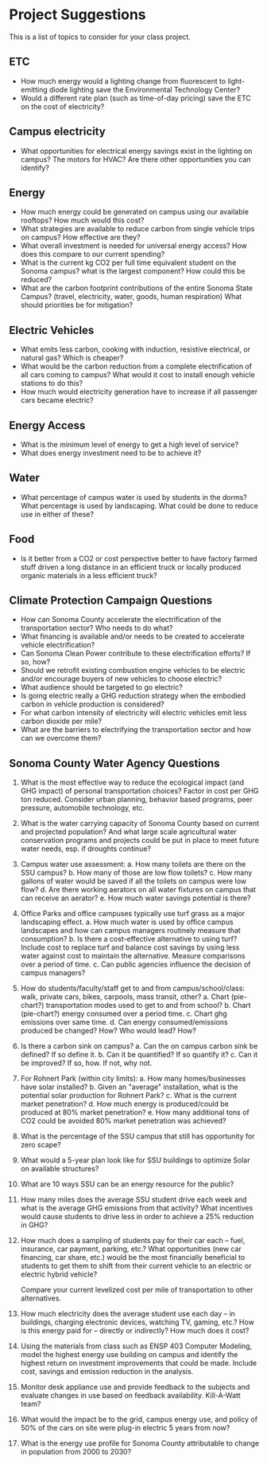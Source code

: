 # Project Suggestions

This is a list of topics to consider for your class project.

## ETC
- How much energy would a lighting change from fluorescent to
  light-emitting diode lighting save the Environmental Technology
  Center?
- Would a different rate plan (such as time-of-day pricing) save the ETC
  on the cost of electricity?

## Campus electricity
- What opportunities for electrical energy savings exist in the lighting
  on campus?  The motors for HVAC?  Are there other opportunities you
  can identify?

## Energy
- How much energy could be generated on campus using our available
  rooftops?  How much would this cost?
- What strategies are available to reduce carbon from single vehicle
  trips on campus?  How effective are they?
- What overall investment is needed for universal energy access?  How
  does this compare to our current spending?
- What is the current kg CO2 per full time equivalent student on the
  Sonoma campus?  what is the largest component?  How could this be
  reduced?
- What are the carbon footprint contributions of the entire Sonoma State
  Campus?  (travel, electricity, water, goods, human respiration)  What
  should priorities be for mitigation?

## Electric Vehicles
- What emits less carbon, cooking with induction, resistive electrical,
  or natural gas?  Which is cheaper?
- What would be the carbon reduction from a complete electrification of
  all cars coming to campus?  What would it cost to install enough
  vehicle stations to do this?
- How much would electricity generation have to increase if all
  passenger cars became electric?

## Energy Access
- What is the minimum level of energy to get a high level of service?
- What does energy investment need to be to achieve it?

## Water
- What percentage of campus water is used by students in the dorms?
  What percentage is used by landscaping.  What could be done to reduce
  use in either of these?

## Food
- Is it better from a CO2 or cost perspective better to have factory
  farmed stuff driven a long distance in an efficient truck or locally
  produced organic materials in a less efficient truck?

## Climate Protection Campaign Questions
- How can Sonoma County accelerate the electrification of the
transportation sector? Who needs to do what?
- What financing is available
and/or needs to be created to accelerate vehicle electrification?
- Can Sonoma Clean Power contribute to these electrification efforts? If so,
how?
- Should we retrofit existing combustion engine vehicles to be
electric and/or encourage buyers of new vehicles to choose electric?
- What audience should be targeted to go electric?
- Is going electric
really a GHG reduction strategy when the embodied carbon in vehicle
production is considered?
- For what carbon intensity of electricity will electric vehicles emit
  less carbon dioxide per mile?
- What are the barriers to electrifying the
transportation sector and how can we overcome them?

## Sonoma County Water Agency Questions

1. What is the most effective way to reduce the ecological impact (and
   GHG impact) of personal transportation choices?  Factor in cost per
   GHG ton reduced.  Consider urban planning, behavior based programs,
   peer pressure, automobile technology, etc.

2. What is the water carrying capacity of Sonoma County based on current
   and projected population?  And what large scale agricultural water
   conservation programs and projects could be put in place to meet
   future water needs, esp. if droughts continue?

3. Campus water use assessment:
a. How many toilets are there on the SSU campus?
b. How many of those are low flow toilets?
c. How many gallons of water would be saved if all the toilets on campus were low flow?
d. Are there working aerators on all water fixtures on campus that can receive an aerator?
e. How much water savings potential is there?

4. Office Parks and office campuses typically use turf grass as a major landscaping effect.
a. How much water is used by office campus landscapes and how can campus managers routinely measure that consumption?
b. Is there a cost-effective alternative to using turf?  Include cost to replace turf and balance cost savings by using less water against cost to maintain the alternative.  Measure comparisons over a period of time.
c. Can public agencies influence the decision of campus managers?

5. How do students/faculty/staff get to and from campus/school/class: walk, private cars, bikes, carpools, mass transit, other?
a. Chart (pie-chart?) transportation modes used to get to and from school?
b. Chart (pie-chart?) energy consumed over a period time.
c. Chart ghg emissions over same time.
d. Can energy consumed/emissions produced be changed?  How? Who would lead?  How?

6. Is there a carbon sink on campus?
a. Can the on campus carbon sink be defined?  If so define it.
b. Can it be quantified?  If so quantify it?
c. Can it be improved?  If so, how.  If not, why not.

7. For Rohnert Park (within city limits):
a. How many homes/businesses have solar installed?
b. Given an "average" installation, what is the potential solar production for Rohnert Park?
c. What is the current market penetration?
d. How much energy is produced/could be produced at 80% market penetration?
e. How many additional tons of CO2 could be avoided 80% market penetration was achieved?

8. What is the percentage of the SSU campus that still has opportunity for zero
   scape?

9. What would a 5-year plan look like for SSU buildings to optimize Solar on
   available structures?

10. What are 10 ways SSU can be an energy resource for the public?

11. How many miles does the average SSU student drive each week and what is the
    average GHG emissions from that activity? What incentives would cause
    students to drive less in order to achieve a 25% reduction in GHG?

12. How much does a sampling of students pay for their car each – fuel,
    insurance, car payment, parking, etc.? What opportunities (new car
    financing, car share, etc.) would be the most financially beneficial to
    students to get them to shift from their current vehicle to an electric or
    electric hybrid vehicle?

    Compare your current levelized cost per mile of transportation to other alternatives.

13. How much electricity does the average student use each day – in buildings,
    charging electronic devices, watching TV, gaming, etc.? How is this energy
    paid for – directly or indirectly? How much does it cost?

14. Using the materials from class such as ENSP 403 Computer Modeling, model
    the highest energy use building on campus and identify the highest return
    on investment improvements that could be made.   Include cost, savings and
    emission reduction in the analysis.

15. Monitor desk appliance use and provide feedback to the subjects and
    evaluate changes in use based on feedback availability.  Kill-A-Watt team?

16. What would the impact be to the grid, campus energy use, and policy of 50%
    of the cars on site were plug-in electric 5 years from now?

17. What is the energy use profile for Sonoma County attributable to change in
    population from 2000 to 2030?


<!--
- what project topics are relevant to the climate protection campaign?
- could title 24-like building codes have avoided the propane and
  natural gas shortages in the 2013-14 winter?
- 330, 438 project and question: what percentage of solar is residential
  vs. commercial vs. utility scale?
- 330 project who is creating influence in the media and policy in
  climate?  are they effective?  do you agree with their tactics?
- 330 project: what fraction of energy use is walmart?  how can they have impact.
- 330 projects: cite any statistic in your paper
- 330 project: what are the issues around bird strikes and wind farms?
- ensp 202 or 330 question: what is the water per square meter per day
  used in the garden vs a grassy area of campus?
-->
